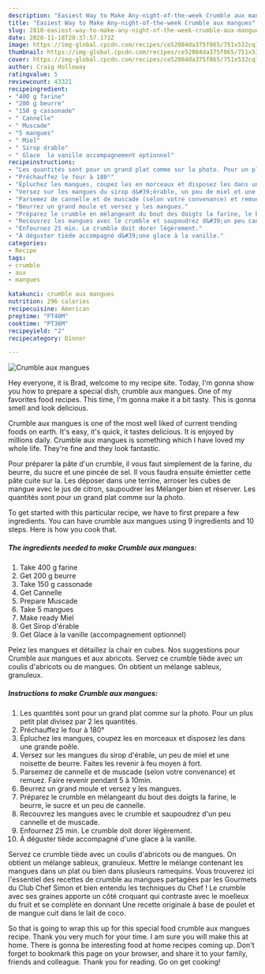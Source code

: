 ```yaml
---
description: "Easiest Way to Make Any-night-of-the-week Crumble aux mangues"
title: "Easiest Way to Make Any-night-of-the-week Crumble aux mangues"
slug: 2810-easiest-way-to-make-any-night-of-the-week-crumble-aux-mangues
date: 2020-11-18T20:37:57.173Z
image: https://img-global.cpcdn.com/recipes/ce52084da375f865/751x532cq70/crumble-aux-mangues-photo-principale-de-la-recette.jpg
thumbnail: https://img-global.cpcdn.com/recipes/ce52084da375f865/751x532cq70/crumble-aux-mangues-photo-principale-de-la-recette.jpg
cover: https://img-global.cpcdn.com/recipes/ce52084da375f865/751x532cq70/crumble-aux-mangues-photo-principale-de-la-recette.jpg
author: Craig Holloway
ratingvalue: 5
reviewcount: 43321
recipeingredient:
- "400 g farine"
- "200 g beurre"
- "150 g cassonade"
- " Cannelle"
- " Muscade"
- "5 mangues"
- " Miel"
- " Sirop drable"
- " Glace  la vanille accompagnement optionnel"
recipeinstructions:
- "Les quantités sont pour un grand plat comme sur la photo. Pour un plus petit plat divisez par 2 les quantités."
- "Préchauffez le four à 180°"
- "Épluchez les mangues, coupez les en morceaux et disposez les dans une grande poêle."
- "Versez sur les mangues du sirop d&#39;érable, un peu de miel et une noisette de beurre. Faites les revenir à feu moyen à fort."
- "Parsemez de cannelle et de muscade (selon votre convenance) et remuez. Faire revenir pendant 5 à 10min."
- "Beurrez un grand moule et versez y les mangues."
- "Préparez le crumble en mélangeant du bout des doigts la farine, le beurre, le sucre et un peu de cannelle."
- "Recouvrez les mangues avec le crumble et saupoudrez d&#39;un peu cannelle et de muscade."
- "Enfournez 25 min. Le crumble doit dorer légèrement."
- "À déguster tiède accompagné d&#39;une glace à la vanille."
categories:
- Recipe
tags:
- crumble
- aux
- mangues

katakunci: crumble aux mangues 
nutrition: 296 calories
recipecuisine: American
preptime: "PT40M"
cooktime: "PT36M"
recipeyield: "2"
recipecategory: Dinner

---
```



![Crumble aux mangues](https://img-global.cpcdn.com/recipes/ce52084da375f865/751x532cq70/crumble-aux-mangues-photo-principale-de-la-recette.jpg)

Hey everyone, it is Brad, welcome to my recipe site. Today, I'm gonna show you how to prepare a special dish, crumble aux mangues. One of my favorites food recipes. This time, I'm gonna make it a bit tasty. This is gonna smell and look delicious.

Crumble aux mangues is one of the most well liked of current trending foods on earth. It's easy, it's quick, it tastes delicious. It is enjoyed by millions daily. Crumble aux mangues is something which I have loved my whole life. They're fine and they look fantastic.

Pour préparer la pâte d&#39;un crumble, il vous faut simplement de la farine, du beurre, du sucre et une pincée de sel. Il vous faudra ensuite émietter cette pâte cuite sur la. Les déposer dans une terrine, arroser les cubes de mangue avec le jus de citron, saupoudrer les Mélanger bien et réserver. Les quantités sont pour un grand plat comme sur la photo.


To get started with this particular recipe, we have to first prepare a few ingredients. You can have crumble aux mangues using 9 ingredients and 10 steps. Here is how you cook that.

<!--inarticleads1-->

##### The ingredients needed to make Crumble aux mangues:

1. Take 400 g farine
1. Get 200 g beurre
1. Take 150 g cassonade
1. Get  Cannelle
1. Prepare  Muscade
1. Take 5 mangues
1. Make ready  Miel
1. Get  Sirop d&#39;érable
1. Get  Glace à la vanille (accompagnement optionnel)


Pelez les mangues et détaillez la chair en cubes. Nos suggestions pour Crumble aux mangues et aux abricots. Servez ce crumble tiède avec un coulis d&#39;abricots ou de mangues. On obtient un mélange sableux, granuleux. 

<!--inarticleads2-->

##### Instructions to make Crumble aux mangues:

1. Les quantités sont pour un grand plat comme sur la photo. Pour un plus petit plat divisez par 2 les quantités.
1. Préchauffez le four à 180°
1. Épluchez les mangues, coupez les en morceaux et disposez les dans une grande poêle.
1. Versez sur les mangues du sirop d&#39;érable, un peu de miel et une noisette de beurre. Faites les revenir à feu moyen à fort.
1. Parsemez de cannelle et de muscade (selon votre convenance) et remuez. Faire revenir pendant 5 à 10min.
1. Beurrez un grand moule et versez y les mangues.
1. Préparez le crumble en mélangeant du bout des doigts la farine, le beurre, le sucre et un peu de cannelle.
1. Recouvrez les mangues avec le crumble et saupoudrez d&#39;un peu cannelle et de muscade.
1. Enfournez 25 min. Le crumble doit dorer légèrement.
1. À déguster tiède accompagné d&#39;une glace à la vanille.


Servez ce crumble tiède avec un coulis d&#39;abricots ou de mangues. On obtient un mélange sableux, granuleux. Mettre le mélange contenant les mangues dans un plat ou bien dans plusieurs ramequins. Vous trouverez ici l&#39;essentiel des recettes de crumble au mangues partagées par les Gourmets du Club Chef Simon et bien entendu les techniques du Chef ! Le crumble avec ses graines apporte un côté croquant qui contraste avec le moelleux du fruit et se complète en donnant Une recette originale à base de poulet et de mangue cuit dans le lait de coco. 

So that is going to wrap this up for this special food crumble aux mangues recipe. Thank you very much for your time. I am sure you will make this at home. There is gonna be interesting food at home recipes coming up. Don't forget to bookmark this page on your browser, and share it to your family, friends and colleague. Thank you for reading. Go on get cooking!

